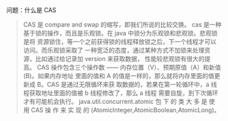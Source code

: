 

问题：什么是 CAS


> CAS 是 compare and swap 的缩写，即我们所说的比较交换。 cas 是一种基于锁的操作，而且是乐观锁。在 java 中锁分为乐观锁和悲观锁。悲观锁是将 资源锁住，等一个之前获得锁的线程释放锁之后，下一个线程才可以访问。而乐观锁采取了 一种宽泛的态度，通过某种方式不加锁来处理资源，比如通过给记录加 version 来获取数据， 性能较悲观锁有很大的提高。 CAS 操作包含三个操作数 —— 内存位置（V）、预期原值（A）和新值(B)。如果内存地址 里面的值和 A 的值是一样的，那么就将内存里面的值更新成 B。CAS 是通过无限循环来获 取数据的，若果在第一轮循环中，a 线程获取地址里面的值被 b 线程修改了，那么 a 线程 需要自旋，到下次循环才有可能机会执行。 java.util.concurrent.atomic 包 下 的 类 大 多 是 使 用 CAS 操 作 来 实 现 的 (AtomicInteger,AtomicBoolean,AtomicLong)。